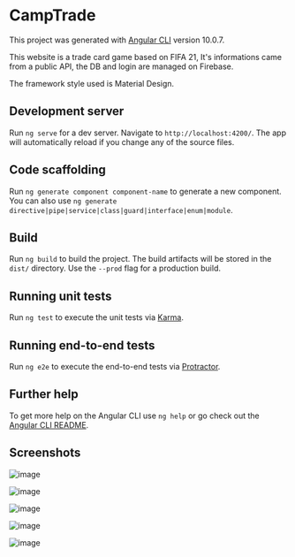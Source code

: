 # CampTrade

This project was generated with [Angular CLI](https://github.com/angular/angular-cli) version 10.0.7.

This website is a trade card game based on FIFA 21, It's informations came from a public API, the DB and login are managed on Firebase.

The framework style used is Material Design.

## Development server

Run `ng serve` for a dev server. Navigate to `http://localhost:4200/`. The app will automatically reload if you change any of the source files.

## Code scaffolding

Run `ng generate component component-name` to generate a new component. You can also use `ng generate directive|pipe|service|class|guard|interface|enum|module`.

## Build

Run `ng build` to build the project. The build artifacts will be stored in the `dist/` directory. Use the `--prod` flag for a production build.

## Running unit tests

Run `ng test` to execute the unit tests via [Karma](https://karma-runner.github.io).

## Running end-to-end tests

Run `ng e2e` to execute the end-to-end tests via [Protractor](http://www.protractortest.org/).

## Further help

To get more help on the Angular CLI use `ng help` or go check out the [Angular CLI README](https://github.com/angular/angular-cli/blob/master/README.md).

## Screenshots

![image](https://user-images.githubusercontent.com/26285107/103163875-86855c80-47e2-11eb-89e2-d5139a078769.png)

![image](https://user-images.githubusercontent.com/26285107/103163880-8e450100-47e2-11eb-90df-877e5d5dbf75.png)

![image](https://user-images.githubusercontent.com/26285107/103163884-99982c80-47e2-11eb-8ed5-c90cd5eb9f1a.png)

![image](https://user-images.githubusercontent.com/26285107/103163887-a3219480-47e2-11eb-984a-0708157510f3.png)

![image](https://user-images.githubusercontent.com/26285107/103163890-acaafc80-47e2-11eb-8c47-c46343b9f041.png)
